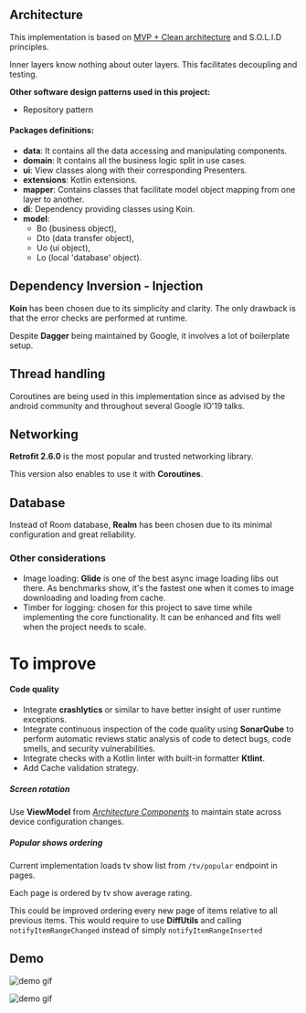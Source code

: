 
## Architecture
This implementation is based on [MVP + Clean architecture](https://fernandocejas.com/2014/09/03/architecting-android-the-clean-way/) and S.O.L.I.D principles.

Inner layers know nothing about outer layers. This facilitates decoupling and testing.

**Other software design patterns used in this project:** 

- Repository pattern 
 

#### Packages definitions:
- **data**: It contains all the data accessing and manipulating components.
- **domain**: It contains all the business logic split in use cases.
- **ui**: View classes along with their corresponding Presenters.
- **extensions**: Kotlin extensions.
- **mapper**: Contains classes that facilitate model object mapping from one layer to another.
- **di**: Dependency providing classes using Koin.
- **model**: 
    - Bo (business object), 
    - Dto (data transfer object), 
    - Uo (ui object), 
    - Lo (local 'database' object).


## Dependency Inversion - Injection
**Koin** has been chosen due to its simplicity and clarity.
The only drawback is that the error checks are performed at runtime. 

Despite **Dagger** being maintained by Google, it involves a lot of boilerplate setup.

## Thread handling
Coroutines are being used in this implementation since as advised by the android community and throughout several Google IO'19 talks.

## Networking
**Retrofit 2.6.0** is the most popular and trusted networking library.

This version also enables to use it with **Coroutines**.

## Database
Instead of Room database, **Realm** has been chosen due to its minimal configuration and great reliability.

### Other considerations
- Image loading: **Glide** is one of the best async image loading libs out there. As benchmarks show, it's the fastest one when it comes to image downloading and loading from cache.   
- Timber for logging: chosen for this project to save time while implementing the core functionality. It can be enhanced and fits well when the project needs to scale.

# To improve

#### Code quality  
- Integrate **crashlytics** or similar to have better insight of user runtime exceptions.
- Integrate continuous inspection of the code quality using **SonarQube** to perform automatic reviews static analysis of code to detect bugs, code smells, and security vulnerabilities.
- Integrate checks with a Kotlin linter with built-in formatter **Ktlint**.
- Add Cache validation strategy.

##### Screen rotation
Use **ViewModel** from [*Architecture Components*](https://developer.android.com/topic/libraries/architecture/index.html) to maintain state across device configuration changes. 

##### Popular shows ordering
Current implementation loads tv show list from `/tv/popular` endpoint in pages.

Each page is ordered by tv show average rating.

This could be improved ordering every new page of items relative to all previous items. This would require to use **DiffUtils** and calling `notifyItemRangeChanged` instead of simply `notifyItemRangeInserted`

## Demo
![demo gif](art/demo_online.gif)

![demo gif](art/demo_offline.gif)
